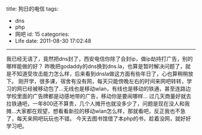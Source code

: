 title: 狗日的电信
tags:
  - dns
  - php
  - 网吧
id: 15
categories:
  - Life
date: 2011-08-30 17:02:48
---

我已经无语了，竟然把dns封了，西安电信你除了会封ip，做ip劫持打广告，别的哪样能做的好？
昨晚把godaddy的dns换到dns.la，也算是暂时解决问题了，就是不知道受攻击能力怎么样，后来看到dnsla做这方面有些年日了，心也算稍稍放下。
刚开学，很多课，宿舍有没有网，每天只能傍晚左右的时间来网吧转转，学习的网已经被移动包了...无线也是移动wlan，有线也是移动的铁通，甚至连路边学校里面的广告牌都是动感地带的广告，移动你是要闹哪样...
过几天商量好就去拉铁通吧，一年800还不算贵，几个人摊开也就没多少了，问题是现在没人和我摊...大家都在观望，想看看新拉的移动wlan怎么样，那就看吧，反正我也不急了，每天来网吧玩玩也不错。
今天去图书馆借了本php的书，趁着没网，就好好学习吧。